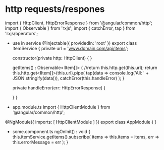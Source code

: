 # http requests/respones

import { HttpClient, HttpErrorResponse } from '@angular/common/http';
import { Observable } from 'rxjs';
import { catchError, tap } from 'rxjs/operators';

- use in service
@Injectable({
  providedIn: 'root'
})
export class ItemService {
  private url = 'www.domain.com/api/items';

  constructor(private http: HttpClient) {  }

  getItems() : Observable<IItem[]> {
    //return this.http.get(this.url);
    return this.http.get<IItem[]>(this.url).pipe(
      tap(data => console.log('All: ' + JSON.stringify(data))),
      catchError(this.handleError)
    );
  }

  private handleError(err: HttpErrorResponse) {

  }
}


- app.module.ts
import { HttpClientModule } from '@angular/common/http';

@NgModule({
  imports: [
    HttpClientModule
  ]
})
export class AppModule {  }


- some.component.ts
ngOnInit() : void {
  this.itemService.getItems().subscribe(
    items => this.items = items,
    err => this.errorMessage = <any>err
  );
}

